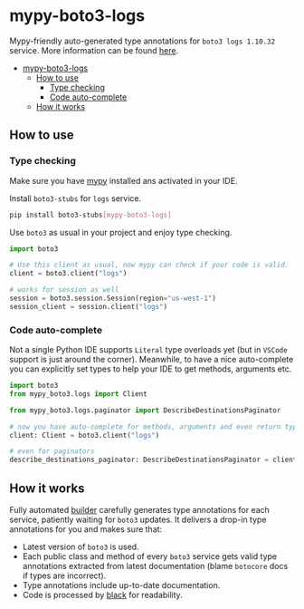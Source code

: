 # mypy-boto3-logs

Mypy-friendly auto-generated type annotations for `boto3 logs 1.10.32` service.
More information can be found [here](https://github.com/vemel/mypy_boto3).

- [mypy-boto3-logs](#mypy-boto3-logs)
  - [How to use](#how-to-use)
    - [Type checking](#type-checking)
    - [Code auto-complete](#code-auto-complete)
  - [How it works](#how-it-works)

## How to use

### Type checking

Make sure you have [mypy](https://github.com/python/mypy) installed ans activated in your IDE.

Install `boto3-stubs` for `logs` service.

```bash
pip install boto3-stubs[mypy-boto3-logs]
```

Use `boto3` as usual in your project and enjoy type checking.

```python
import boto3

# Use this client as usual, now mypy can check if your code is valid.
client = boto3.client("logs")

# works for session as well
session = boto3.session.Session(region="us-west-1")
session_client = session.client("logs")

```

### Code auto-complete

Not a single Python IDE supports `Literal` type overloads yet (but in `VSCode` support is just around the corner).
Meanwhile, to have a nice auto-complete you can explicitly set types to help your IDE to get methods, arguments etc.

```python
import boto3
from mypy_boto3.logs import Client

from mypy_boto3.logs.paginator import DescribeDestinationsPaginator

# now you have auto-complete for methods, arguments and even return types
client: Client = boto3.client("logs")

# even for paginators
describe_destinations_paginator: DescribeDestinationsPaginator = client.get_paginator("describe_destinations")
```

## How it works

Fully automated [builder](https://github.com/vemel/mypy_boto3) carefully generates
type annotations for each service, patiently waiting for `boto3` updates. It delivers
a drop-in type annotations for you and makes sure that:

- Latest version of `boto3` is used.
- Each public class and method of every `boto3` service gets valid type annotations
  extracted from latest documentation (blame `botocore` docs if types are incorrect).
- Type annotations include up-to-date documentation.
- Code is processed by [black](https://github.com/psf/black) for readability.
